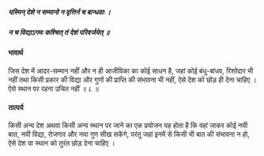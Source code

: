 ##### यस्मिन् देशे न सम्मानो न वृत्तिर्न च बान्धवाः ।
##### न च विद्याऽगमः कश्चित् तं देशं परिवर्जयेत् ॥

#### भावार्थ

जिस देश में आदर-सम्मान नहीं और न ही आजीविका का कोई साधन है, जहां कोई बंधु-बांधव, रिश्तेदार भी नहीं तथा किसी प्रकार की विद्या और गुणों की प्राप्ति की संभावना भी नहीं, ऐसे देश को छोड़ ही देना चाहिए । ऐसे स्थान पर रहना उचित नहीं ॥ ८ ॥

#### तात्पर्य

किसी अन्य देश अथवा किसी अन्य स्थान पर जाने का एक प्रयोजन यह होता है कि वहां जाकर कोई नयी बात, नयी विद्या, रोजगार और नया गुण सीख सकेंगे, परंतु जहां इनमें से किसी भी बात की संभावना न हो, ऐसे देश या स्थान को तुरंत छोड़ देना चाहिए ।